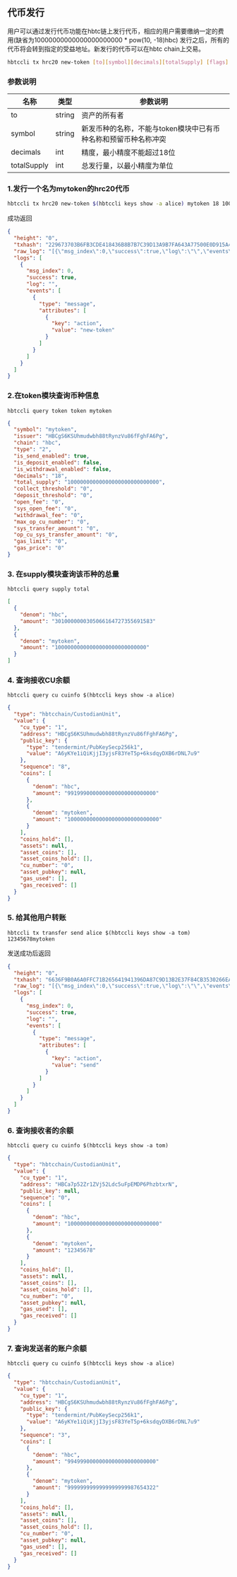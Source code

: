 
## 代币发行
用户可以通过发行代币功能在hbtc链上发行代币，相应的用户需要缴纳一定的费用(缺省为10000000000000000000000 * pow(10, -18)hbc)
发行之后，所有的代币将会转到指定的受益地址。新发行的代币可以在hbtc chain上交易。

```bash
hbtccli tx hrc20 new-token [to][symbol][decimals][totalSupply] [flags]
```
### 参数说明

| 名称 | 类型  | 参数说明 | 
| ------ | ------ | ------ |
| to | string | 资产的所有者 |
| symbol | string | 新发币种的名称，不能与token模块中已有币种名称和预留币种名称冲突 |
| decimals | int | 精度，最小精度不能超过18位 |
| totalSupply | int | 总发行量，以最小精度为单位 |

### 1.发行一个名为mytoken的hrc20代币
```bash
hbtccli tx hrc20 new-token $(hbtccli keys show -a alice) mytoken 18 10000000000000000000000000000 --from alice
```
成功返回
```json
{
  "height": "0",
  "txhash": "229673703B6FB3CDE418436B8B7B7C39D13A9B7FA643A77500E0D915A4872DD8",
  "raw_log": "[{\"msg_index\":0,\"success\":true,\"log\":\"\",\"events\":[{\"type\":\"message\",\"attributes\":[{\"key\":\"action\",\"value\":\"new-token\"}]}]}]",
  "logs": [
    {
      "msg_index": 0,
      "success": true,
      "log": "",
      "events": [
        {
          "type": "message",
          "attributes": [
            {
              "key": "action",
              "value": "new-token"
            }
          ]
        }
      ]
    }
  ]
}
```

### 2.在token模块查询币种信息

`hbtccli query token token mytoken` 
```json
{
  "symbol": "mytoken",
  "issuer": "HBCgS6KSUhmudwbh88tRynzVu86fFghFA6Pg",
  "chain": "hbc",
  "type": "2",
  "is_send_enabled": true,
  "is_deposit_enabled": false,
  "is_withdrawal_enabled": false,
  "decimals": "18",
  "total_supply": "10000000000000000000000000000",
  "collect_threshold": "0",
  "deposit_threshold": "0",
  "open_fee": "0",
  "sys_open_fee": "0",
  "withdrawal_fee": "0",
  "max_op_cu_number": "0",
  "sys_transfer_amount": "0",
  "op_cu_sys_transfer_amount": "0",
  "gas_limit": "0",
  "gas_price": "0"
}
```

### 3. 在supply模块查询该币种的总量

`hbtccli query supply total`
```json
[
  {
    "denom": "hbc",
    "amount": "3010000000305066164727355691583"
  },
  {
    "denom": "mytoken",
    "amount": "10000000000000000000000000000"
  }
]
```
### 4. 查询接收CU余额

`hbtccli query cu cuinfo $(hbtccli keys show -a alice)`
```json
{
  "type": "hbtcchain/CustodianUnit",
  "value": {
    "cu_type": "1",
    "address": "HBCgS6KSUhmudwbh88tRynzVu86fFghFA6Pg",
    "public_key": {
      "type": "tendermint/PubKeySecp256k1",
      "value": "A6yKYe1iQiKjjI3yjsF83YeT5p+6ksdqyDXB6rDNL7u9"
    },
    "sequence": "8",
    "coins": [
      {
        "denom": "hbc",
        "amount": "9919990000000000000000000000"
      },
      {
        "denom": "mytoken",
        "amount": "10000000000000000000000000000"
      }
    ],
    "coins_hold": [],
    "assets": null,
    "asset_coins": [],
    "asset_coins_hold": [],
    "cu_number": "0",
    "asset_pubkey": null,
    "gas_used": [],
    "gas_received": []
  }
}
```
### 5. 给其他用户转账

`hbtccli tx transfer send alice $(hbtccli keys show -a tom) 12345678mytoken`

发送成功后返回
```json
{
  "height": "0",
  "txhash": "6636F9B0A6A0FFC71B265641941396DA87C9D13B2E37F84CB3530266EAABEF1E",
  "raw_log": "[{\"msg_index\":0,\"success\":true,\"log\":\"\",\"events\":[{\"type\":\"message\",\"attributes\":[{\"key\":\"action\",\"value\":\"send\"}]}]}]",
  "logs": [
    {
      "msg_index": 0,
      "success": true,
      "log": "",
      "events": [
        {
          "type": "message",
          "attributes": [
            {
              "key": "action",
              "value": "send"
            }
          ]
        }
      ]
    }
  ]
}
```
### 6. 查询接收者的余额

`hbtccli query cu cuinfo $(hbtccli keys show -a tom)`
```json
{
  "type": "hbtcchain/CustodianUnit",
  "value": {
    "cu_type": "1",
    "address": "HBCa7p52Zr1ZVj52Ldc5uFpEMDP6PhzbtxrN",
    "public_key": null,
    "sequence": "0",
    "coins": [
      {
        "denom": "hbc",
        "amount": "10000000000000000000000000000"
      },
      {
        "denom": "mytoken",
        "amount": "12345678"
      }
    ],
    "coins_hold": [],
    "assets": null,
    "asset_coins": [],
    "asset_coins_hold": [],
    "cu_number": "0",
    "asset_pubkey": null,
    "gas_used": [],
    "gas_received": []
  }
}
```

### 7. 查询发送者的账户余额

`hbtccli query cu cuinfo $(hbtccli keys show -a alice)`
```json
{
  "type": "hbtcchain/CustodianUnit",
  "value": {
    "cu_type": "1",
    "address": "HBCgS6KSUhmudwbh88tRynzVu86fFghFA6Pg",
    "public_key": {
      "type": "tendermint/PubKeySecp256k1",
      "value": "A6yKYe1iQiKjjI3yjsF83YeT5p+6ksdqyDXB6rDNL7u9"
    },
    "sequence": "3",
    "coins": [
      {
        "denom": "hbc",
        "amount": "9949990000000000000000000000"
      },
      {
        "denom": "mytoken",
        "amount": "9999999999999999999987654322"
      }
    ],
    "coins_hold": [],
    "assets": null,
    "asset_coins": [],
    "asset_coins_hold": [],
    "cu_number": "0",
    "asset_pubkey": null,
    "gas_used": [],
    "gas_received": []
  }
}
```